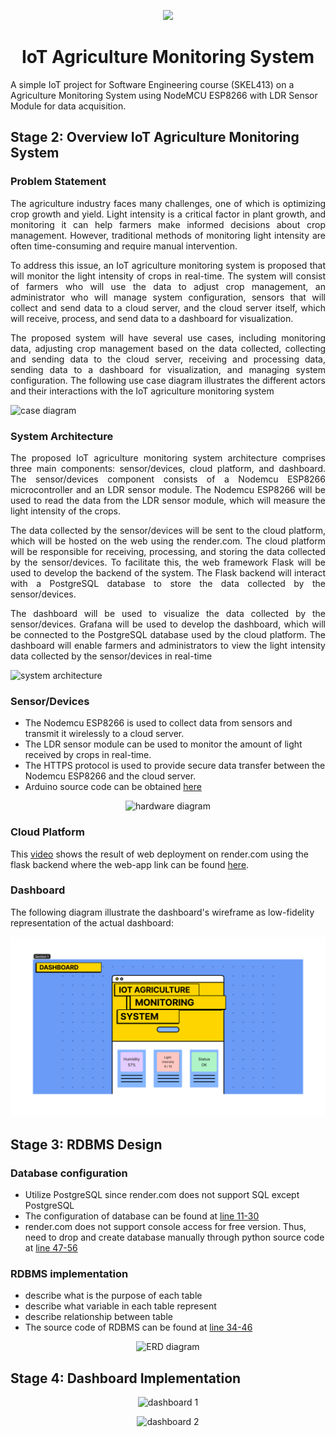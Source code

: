 <p align="center">
	<img src="https://chancellery.utm.my/wp-content/uploads/sites/21/2016/08/LOGO-UTM.png" height="120px"/>
	<h1 align="center">IoT Agriculture Monitoring System</h1>
</p>
A simple IoT project for Software Engineering course (SKEL413) on a Agriculture Monitoring System using NodeMCU ESP8266 with LDR Sensor Module for data acquisition.

<!--
## Table of Contents

- [Stage 2: Overview IoT Agriculture Monitoring System](#stage-2-overview-iot-agriculture-monitoring-system)
  * [Problem Statement](#problem-statement)
  * [Use Case Diagram](#use-case-diagram)
  * [System Architecture](#system-architecture)
  * [Sensor](#sensor)
  * [Cloud Platform](#cloud-platform)
  * [Dashboard](#dashboard)
- [Stage 3: RDBMS Design](#stage-3-rdbms-design)
- [Stage 4: Dashboard Design](#stage-4-dashboard-design)
-->

## Stage 2: Overview IoT Agriculture Monitoring System

### Problem Statement

<div align="justify">
<p>The agriculture industry faces many challenges, one of which is optimizing crop growth and yield. Light intensity is a critical factor in plant growth, and monitoring it can help farmers make informed decisions about crop management. However, traditional methods of monitoring light intensity are often time-consuming and require manual intervention.</p>

<p>To address this issue, an IoT agriculture monitoring system is proposed that will monitor the light intensity of crops in real-time. The system will consist of farmers who will use the data to adjust crop management, an administrator who will manage system configuration, sensors that will collect and send data to a cloud server, and the cloud server itself, which will receive, process, and send data to a dashboard for visualization.</p>

<p>The proposed system will have several use cases, including monitoring data, adjusting crop management based on the data collected, collecting and sending data to the cloud server, receiving and processing data, sending data to a dashboard for visualization, and managing system configuration. The following use case diagram illustrates the different actors and their interactions with the IoT agriculture monitoring system</p>

</div>

![case diagram](https://github.com/SolaireAstora125/IoT-Project/blob/main/asset/case-diagram-v3.png)

<!--
### Use Case Description

| Elements | Description |
| ------- | ---------------|
| System | Farms or nursery |
| Use Case | Report and notify plant condition |
| Actors | Farmers, Sensor, Administrator, Cloud Server |
| Data | Farms or nursery sends summary of collected data from the sensors such as soil humidity and light intensity |
| Stimulus | Farms (Sensor location) establish communication link with the user to send and update requested data |
| Response | The summarized data are sent and displayed to the user for data analysis and user may take action accordingly based on the analyzed data |
| Comments | The plant's conditions need to be monitored every day. |
-->


### System Architecture

<div align="justify">
<p>The proposed IoT agriculture monitoring system architecture comprises three main components: sensor/devices, cloud platform, and dashboard. The sensor/devices component consists of a Nodemcu ESP8266 microcontroller and an LDR sensor module. The Nodemcu ESP8266 will be used to read the data from the LDR sensor module, which will measure the light intensity of the crops.</p>

<p>The data collected by the sensor/devices will be sent to the cloud platform, which will be hosted on the web using the render.com. The cloud platform will be responsible for receiving, processing, and storing the data collected by the sensor/devices. To facilitate this, the web framework Flask will be used to develop the backend of the system. The Flask backend will interact with a PostgreSQL database to store the data collected by the sensor/devices.</p>

<p>The dashboard will be used to visualize the data collected by the sensor/devices. Grafana will be used to develop the dashboard, which will be connected to the PostgreSQL database used by the cloud platform. The dashboard will enable farmers and administrators to view the light intensity data collected by the sensor/devices in real-time</p>
</div>

![system architecture](https://github.com/SolaireAstora125/IoT-Project/blob/main/asset/system-architecture.png)

### Sensor/Devices

+ The Nodemcu ESP8266 is used to collect data from sensors and transmit it wirelessly to a cloud server.
+ The LDR sensor module can be used to monitor the amount of light received by crops in real-time. 
+ The HTTPS protocol is used to provide secure data transfer between the Nodemcu ESP8266 and the cloud server.
+ Arduino source code can be obtained [here](https://github.com/SolaireAstora125/IoT-Project/blob/main/src/agriculture_(HTTPS)/agriculture_(HTTPS).ino)

<div align="center">
 <figure>
  <img src="https://github.com/SolaireAstora125/IoT-Project/blob/main/asset/hardware-diagram-v5.png" alt="hardware diagram">
 </figure>
 <p></p>
</div>

### Cloud Platform

This [video](https://youtu.be/_i5_W27mgAI) shows the result of  web deployment on render.com using the flask backend where the web-app link can be found [here](https://agriculture-iot.onrender.com/).


### Dashboard
The following diagram illustrate the dashboard's wireframe as low-fidelity representation of the actual dashboard:

![Dashboard](https://github.com/SolaireAstora125/IoT-Project/blob/main/asset/dashboard.png)


## Stage 3: RDBMS Design

### Database configuration
+ Utilize PostgreSQL since render.com does not support SQL except PostgreSQL
+ The configuration of database can be found at [line 11-30](https://github.com/SolaireAstora125/IoT-Project/blob/main/app.py#:~:text=%23PostgreSQL%20DB%20config,%5D%20%3D%20False)
+ render.com does not support console access for free version. Thus, need to drop and create database manually through python source code at [line 47-56](https://github.com/SolaireAstora125/IoT-Project/blob/main/app.py#:~:text=%23%20Initialize%20DB%20manually,users%20table.%27)


### RDBMS implementation
+ describe what is the purpose of each table
+ describe what variable in each table represent
+ describe relationship between table
+ The source code of RDBMS can be found at [line 34-46](https://github.com/SolaireAstora125/IoT-Project/blob/main/app.py#:~:text=%23%20Create%20DB%20with%201%2Dto%2D1,data%27%2C%20uselist%3DFalse)

<div align="center">
 <figure>
  <img src="https://github.com/SolaireAstora125/IoT-Project/blob/main/asset/erd-diagram.png" alt="ERD diagram">
 </figure>
</div>

## Stage 4: Dashboard Implementation

<div align="center">
 <figure>
  <img src="https://github.com/SolaireAstora125/IoT-Project/blob/main/asset/dashboard-reading-graph.png" alt="dashboard 1">
 </figure>
 <p></p>
 <figure>
  <img src="https://github.com/SolaireAstora125/IoT-Project/blob/main/asset/dashboard-table.png" alt="dashboard 2">
 </figure>
</div>
